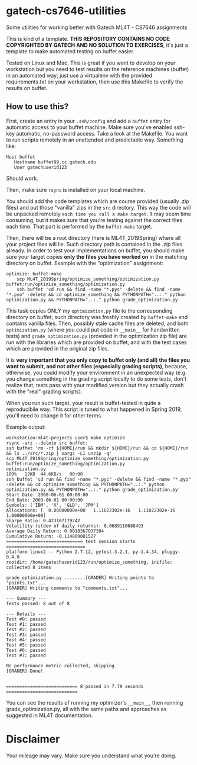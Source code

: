 # gatech-cs7646-utilities
Some utilities for working better with Gatech ML4T - CS7646 assignments

This is kind of a template. **THIS REPOSITORY CONTAINS NO CODE COPYRIGHTED BY GATECH AND NO SOLUTION TO EXERCISES**,
it's just a template to make automated testing on buffet easier.

Tested on Linux and Mac. This is great if you want to develop on your workstation but you need to test
results on the reference machines (buffet) in an automated way; just use a virtualenv with
the provided requirements.txt on your workstation, then use this Makefile to verify the results
on buffet.

## How to use this?

First, create an entry in your ```.ssh/config``` and add a ```buffet``` entry for automatic access
to your buffet machine. Make sure you've enabled ssh-key automatic, no-password access.
Take a look at the Makefile. You want to run scripts remotely in an unattended and predictable way. Something like:

```
Host buffet
   Hostname buffet99.cc.gatech.edu
   User gatechuserid123
```

Should work.

Then, make sure ```rsync``` is installed on your local machine.

You should add the code templates which are course provided (usually .zip files) and put those "vanilla" zips in the ```src```
directory. This way the code will be unpacked remotely ```each time you call a make target```. It may seem 
time consuming, but it makes sure that you're testing against the correct files each time. That part is performed
by the ```buffet-make``` target.

Then, there will be a root directory (here is ML4T_2019Spring) where all your project files will lie. Such directory path is
contained in the .zip files already. In order to test
your implementations on buffet, you should make sure your target copies **only the files you have worked on** in the matching
directory on buffet. Example with the "optimization" assignment:

```
optimize: buffet-make
	scp ML4T_2019Spring/optimize_something/optimization.py buffet:run/optimize_something/optimization.py
	ssh buffet 'cd run && find -name "*.pyc" -delete && find -name "*.pyo" -delete && cd optimize_something && PYTHONPATH="..:." python optimization.py && PYTHONPATH="..:." python grade_optimization.py
```



This task copies ONLY my ```optimization.py``` file to the corresponding directory on buffet; such directory was freshly created
by ```buffet-make``` and contains vanilla files.
Then, possibly stale cache files are deleted, and both ```optimization.py``` (where you could put code in ```__main__``` for handwritten tests)
and ```grade_optimization.py``` (provided in the optimization zip file) are run with the libraries which are provided on buffet, and with the test
cases which are provided in the original zip files.

It is **very important that you only copy to buffet only (and all) the files you want to submit, and not other files (especially grading scripts)**,
because, otherwise, you could modify your environment in an unexpected way (e.g. you change something in the grading script locally to do some tests,
don't realize that, tests pass with your modified version but they actually crash with the "real" grading scripts).

When you run such target, your result is buffet-tested in quite a reproducibile way. This script is tuned to what happened in Spring 2019, you'll need
to change it for other terms.

Example output:

```
workstation:ml4t-projects user$ make optimize
rsync -arz --delete src buffet:
ssh buffet 'rm -rf ${HOME}/run && mkdir ${HOME}/run && cd ${HOME}/run && ls ../src/*.zip | xargs -L1 unzip -q'
scp ML4T_2019Spring/optimize_something/optimization.py buffet:run/optimize_something/optimization.py
optimization.py                                                                                              100%   12KB  44.6KB/s   00:00
ssh buffet 'cd run && find -name "*.pyc" -delete && find -name "*.pyo" -delete && cd optimize_something && PYTHONPATH="..:." python optimization.py && PYTHONPATH="..:." python grade_optimization.py'
Start Date: 2008-06-01 00:00:00
End Date: 2009-06-01 00:00:00
Symbols: ['IBM', 'X', 'GLD', 'JPM']
Allocations: [  0.00000000e+00   1.11022302e-16   1.11022302e-16   1.00000000e+00]
Sharpe Ratio: 0.423107179242
Volatility (stdev of daily returns): 0.0689110688493
Average Daily Return: 0.0018367037394
Cumulative Return: -0.114809081527
============================= test session starts ==============================
platform linux2 -- Python 2.7.12, pytest-3.2.1, py-1.4.34, pluggy-0.4.0
rootdir: /home/gatechuserid123/run/optimize_something, inifile:
collected 8 items

grade_optimization.py ........[GRADER] Writing points to "points.txt"...
[GRADER] Writing comments to "comments.txt"...

--- Summary ---
Tests passed: 8 out of 8

--- Details ---
Test #0: passed
Test #1: passed
Test #2: passed
Test #3: passed
Test #4: passed
Test #5: passed
Test #6: passed
Test #7: passed

No performance metric collected, skipping
[GRADER] Done!


=========================== 8 passed in 7.79 seconds ===========================
```

You can see the results of running my optimizer's ```__main__```, then running grade_optimization.py, all with the same paths and approaches
as suggested in ML4T documentation.

# Disclaimer

Your mileage may vary. Make sure you understand what you're doing.


